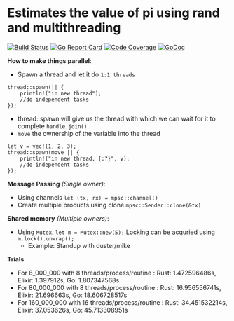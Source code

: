 # Estimates the value of pi using rand and multithreading

[![Build Status](https://travis-ci.org/amitdash291/rust_pi_estimation.svg?branch=master)](https://travis-ci.org/amitdash291/rust_pi_estimation)
[![Go Report Card](https://goreportcard.com/badge/github.com/amitdash291/rust_pi_estimation)](https://goreportcard.com/report/github.com/amitdash291/rust_pi_estimation)
[![Code Coverage](https://codecov.io/gh/amitdash291/rust_pi_estimation/branch/master/graph/badge.svg)](https://codecov.io/gh/amitdash291/rust_pi_estimation)
[![GoDoc](https://godoc.org/github.com/amitdash291/rust_pi_estimation?status.svg)](https://godoc.org/github.com/amitdash291/rust_pi_estimation)

**How to make things parallel**:
- Spawn a thread and let it do `1:1 threads`
```
thread::spawn(|| {
    println!("in new thread");
    //do independent tasks
});
```
- thread::spawn will give us the thread with which we can wait for it to complete `handle.join()`
- `move` the ownership of the variable into the thread
```
let v = vec!(1, 2, 3);
thread::spawn(move || {
    println!("in new thread, {:?}", v);
    //do independent tasks
});
```

**Message Passing** *(Single owner)*:
- Using channels `let (tx, rx) = mpsc::channel()`
- Create multiple products using clone `mpsc::Sender::clone(&tx)`

**Shared memory** *(Multiple owners)*:
- Using `Mutex`. `let m = Mutex::new(5);` Locking can be acquried using `m.lock().unwrap();`
  - Example: Standup with duster/mike

**Trials**
* For 8_000_000 with 8 threads/process/routine : Rust: 1.472596486s, Elixir: 1.397912s, Go: 1.807347568s
* For 80_000_000 with 8 threads/process/routine : Rust: 16.956556741s, Elixir: 21.696663s, Go: 18.606728517s
* For 160_000_000 with 16 threads/process/routine : Rust: 34.451532214s, Elixir: 37.053626s, Go: 45.713308951s
